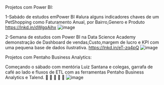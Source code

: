 Projetos com Power BI:

1-Sabádo de estudos emPower BI #alura
alguns indicadores chaves de um PetShopping
como Faturamento Anual, por Bairro,Genero e Produto
https://lnkd.in/dWgqAihx
![image](https://github.com/carlosPaiva34/PlatForm/assets/73783091/49a40ace-8602-47e7-aca3-e55b1313351d)

2-Semana de estudos com Power BI na Data Science Academy
demonstração de Dashboard de vendas,Custo,margem de lucro e KPI com uma pequena base de dados ilustrativa.
https://lnkd.in/eT-zq4pQ
![image](https://github.com/carlosPaiva34/PlatForm/assets/73783091/0aed1587-c040-4dad-bf0e-9c3d41858240)

Projetos com Pentaho Business Analytics:

Começando o sábado com mentória Luiz Santana e colegas, garrafa de café ao lado e fluxos de ETL com as ferramentas Pentaho Business Analytics e Talend. 🚀 🚀 🚀 🚀 🚀
![image](https://github.com/carlosPaiva34/PlatForm/assets/73783091/2a06ead7-8e7a-42eb-821c-4a0999944e59)







